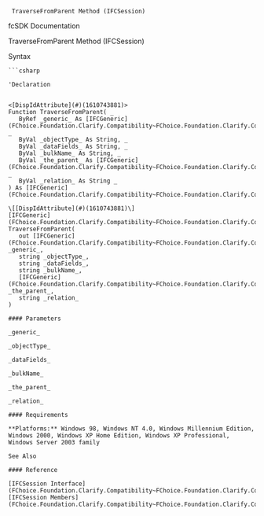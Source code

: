 ﻿     TraverseFromParent Method (IFCSession)                                                   

fcSDK Documentation

TraverseFromParent Method (IFCSession)

Syntax

```vbnet
```csharp

'Declaration
 

<[DispIdAttribute](#)(1610743881)>
Function TraverseFromParent( _
   ByRef _generic_ As [IFCGeneric](FChoice.Foundation.Clarify.Compatibility~FChoice.Foundation.Clarify.Compatibility.IFCGeneric.md), _
   ByVal _objectType_ As String, _
   ByVal _dataFields_ As String, _
   ByVal _bulkName_ As String, _
   ByVal _the_parent_ As [IFCGeneric](FChoice.Foundation.Clarify.Compatibility~FChoice.Foundation.Clarify.Compatibility.IFCGeneric.md), _
   ByVal _relation_ As String _
) As [IFCGeneric](FChoice.Foundation.Clarify.Compatibility~FChoice.Foundation.Clarify.Compatibility.IFCGeneric.md)

\[[DispIdAttribute](#)(1610743881)\]
[IFCGeneric](FChoice.Foundation.Clarify.Compatibility~FChoice.Foundation.Clarify.Compatibility.IFCGeneric.md) TraverseFromParent( 
   out [IFCGeneric](FChoice.Foundation.Clarify.Compatibility~FChoice.Foundation.Clarify.Compatibility.IFCGeneric.md) _generic_,
   string _objectType_,
   string _dataFields_,
   string _bulkName_,
   [IFCGeneric](FChoice.Foundation.Clarify.Compatibility~FChoice.Foundation.Clarify.Compatibility.IFCGeneric.md) _the_parent_,
   string _relation_
)

#### Parameters

_generic_

_objectType_

_dataFields_

_bulkName_

_the_parent_

_relation_

#### Requirements

**Platforms:** Windows 98, Windows NT 4.0, Windows Millennium Edition, Windows 2000, Windows XP Home Edition, Windows XP Professional, Windows Server 2003 family

See Also

#### Reference

[IFCSession Interface](FChoice.Foundation.Clarify.Compatibility~FChoice.Foundation.Clarify.Compatibility.IFCSession.md)  
[IFCSession Members](FChoice.Foundation.Clarify.Compatibility~FChoice.Foundation.Clarify.Compatibility.IFCSession_members.md)